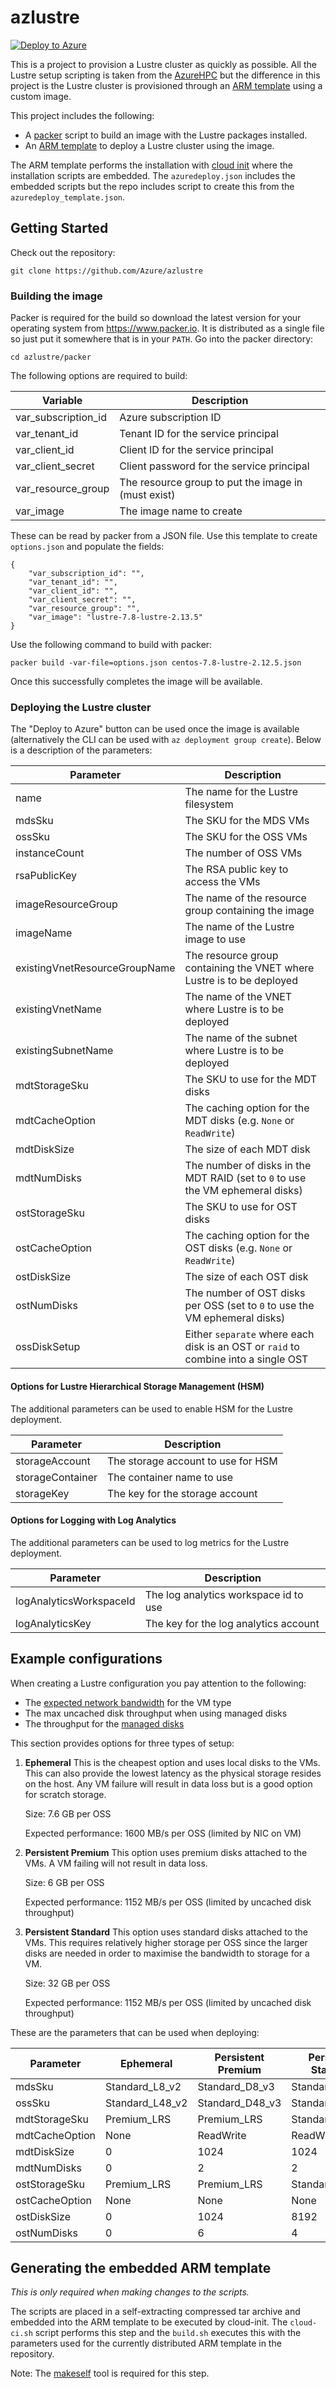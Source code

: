 # azlustre

[![Deploy to Azure](https://azuredeploy.net/deploybutton.png)](https://portal.azure.com/#create/Microsoft.Template/uri/https%3A%2F%2Fraw.githubusercontent.com%2FAzure%2Fazlustre%2Fmaster%2Fazuredeploy.json)

This is a project to provision a Lustre cluster as quickly as possible.  All the Lustre setup scripting is taken from the [AzureHPC](https://github.com/Azure/azurehpc) but the difference in this project is the Lustre cluster is provisioned through an [ARM template](https://docs.microsoft.com/en-us/azure/azure-resource-manager/templates/) using a custom image.

This project includes the following:

* A [packer](https://www.packer.io/) script to build an image with the Lustre packages installed.
* An [ARM template](https://docs.microsoft.com/en-us/azure/azure-resource-manager/templates/) to deploy a Lustre cluster using the image.

The ARM template performs the installation with [cloud init](https://docs.microsoft.com/en-us/azure/virtual-machines/linux/using-cloud-init) where the installation scripts are embedded.  The `azuredeploy.json` includes the embedded scripts but the repo includes script to create this from the `azuredeploy_template.json`.

## Getting Started

Check out the repository:

```
git clone https://github.com/Azure/azlustre
```

### Building the image

Packer is required for the build so download the latest version for your operating system from https://www.packer.io.  It is distributed as a single file so just put it somewhere that is in your `PATH`.  Go into the packer directory:

```
cd azlustre/packer
```

The following options are required to build:

| Variable            | Description                                         |
|---------------------|-----------------------------------------------------|
| var_subscription_id | Azure subscription ID                               |
| var_tenant_id       | Tenant ID for the service principal                 |
| var_client_id       | Client ID for the service principal                 |
| var_client_secret   | Client password for the service principal           |
| var_resource_group  | The resource group to put the image in (must exist) |
| var_image           | The image name to create                            |

These can be read by packer from a JSON file.  Use this template to create `options.json` and populate the fields:

```
{
    "var_subscription_id": "",
    "var_tenant_id": "",
    "var_client_id": "",
    "var_client_secret": "",
    "var_resource_group": "",
    "var_image": "lustre-7.8-lustre-2.13.5"
}
```

Use the following command to build with packer:

```
packer build -var-file=options.json centos-7.8-lustre-2.12.5.json
```

Once this successfully completes the image will be available.

### Deploying the Lustre cluster

The "Deploy to Azure" button can be used once the image is available (alternatively the CLI can be used with `az deployment group create`).  Below is a description of the parameters:

| Parameter                     | Description                                                                        |
|-------------------------------|------------------------------------------------------------------------------------|
| name                          | The name for the Lustre filesystem                                                 |
| mdsSku                        | The SKU for the MDS VMs                                                            |
| ossSku                        | The SKU for the OSS VMs                                                            |
| instanceCount                 | The number of OSS VMs                                                              |
| rsaPublicKey                  | The RSA public key to access the VMs                                               |
| imageResourceGroup            | The name of the resource group containing the image                                |
| imageName                     | The name of the Lustre image to use                                                |
| existingVnetResourceGroupName | The resource group containing the VNET where Lustre is to be deployed              |
| existingVnetName              | The name of the VNET where Lustre is to be deployed                                |
| existingSubnetName            | The name of the subnet where Lustre is to be deployed                              |
| mdtStorageSku                 | The SKU to use for the MDT disks                                                   |
| mdtCacheOption                | The caching option for the MDT disks (e.g. `None` or `ReadWrite`)                  |
| mdtDiskSize                   | The size of each MDT disk                                                          |
| mdtNumDisks                   | The number of disks in the MDT RAID (set to `0` to use the VM ephemeral disks)     |
| ostStorageSku                 | The SKU to use for OST disks                                                       |
| ostCacheOption                | The caching option for the OST disks (e.g. `None` or `ReadWrite`)                  |
| ostDiskSize                   | The size of each OST disk                                                          |
| ostNumDisks                   | The number of OST disks per OSS (set to `0` to use the VM ephemeral disks)         |
| ossDiskSetup                  | Either `separate` where each disk is an OST or `raid` to combine into a single OST |

#### Options for Lustre Hierarchical Storage Management (HSM)

The additional parameters can be used to enable HSM for the Lustre deployment.

| Parameter        | Description                        |
|------------------|------------------------------------|
| storageAccount   | The storage account to use for HSM |
| storageContainer | The container name to use          |
| storageKey       | The key for the storage account    |

#### Options for Logging with Log Analytics

The additional parameters can be used to log metrics for the Lustre deployment.

| Parameter               | Description                           |
|-------------------------|---------------------------------------|
| logAnalyticsWorkspaceId | The log analytics workspace id to use |
| logAnalyticsKey         | The key for the log analytics account |

## Example configurations

When creating a Lustre configuration you pay attention to the following:

* The [expected network bandwidth](https://docs.microsoft.com/en-us/azure/virtual-network/virtual-machine-network-throughput) for the VM type
* The max uncached disk throughput when using managed disks
* The throughput for the [managed disks](https://azure.microsoft.com/en-gb/pricing/details/managed-disks/)

This section provides options for three types of setup:

1. **Ephemeral**
   This is the cheapest option and uses local disks to the VMs.  This can also provide the lowest latency as the physical storage resides on the host.  Any VM failure will result in data loss but is a good option for scratch storage.

   Size: 7.6 GB per OSS

   Expected performance: 1600 MB/s per OSS (limited by NIC on VM)
2. **Persistent Premium** 
   This option uses premium disks attached to the VMs.  A VM failing will not result in data loss.

   Size: 6 GB per OSS

   Expected performance: 1152 MB/s per OSS (limited by uncached disk throughput)
3. **Persistent Standard**
   This option uses standard disks attached to the VMs.  This requires relatively higher storage per OSS since the larger disks are needed in order to maximise the bandwidth to storage for a VM.

   Size: 32 GB per OSS

   Expected performance: 1152 MB/s per OSS (limited by uncached disk throughput)

These are the parameters that can be used when deploying:

| Parameter      | Ephemeral       | Persistent Premium | Persistent Standard |
|----------------|-----------------|--------------------|---------------------|
| mdsSku         | Standard_L8_v2  | Standard_D8_v3     | Standard_D8_v3      |
| ossSku         | Standard_L48_v2 | Standard_D48_v3    | Standard_D48_v3     |
| mdtStorageSku  | Premium_LRS     | Premium_LRS        | Standard_LRS        |
| mdtCacheOption | None            | ReadWrite          | ReadWrite           |
| mdtDiskSize    | 0               | 1024               | 1024                |
| mdtNumDisks    | 0               | 2                  | 2                   |
| ostStorageSku  | Premium_LRS     | Premium_LRS        | Standard_LRS        |
| ostCacheOption | None            | None               | None                |
| ostDiskSize    | 0               | 1024               | 8192                |
| ostNumDisks    | 0               | 6                  | 4                   |

## Generating the embedded ARM template

*This is only required when making changes to the scripts.*

The scripts are placed in a self-extracting compressed tar archive and embedded into the ARM template to be executed by cloud-init.  The `cloud-ci.sh` script performs this step and the `build.sh` executes this with the parameters used for the currently distributed ARM template in the repository.

Note: The [makeself](https://makeself.io/) tool is required for this step.
